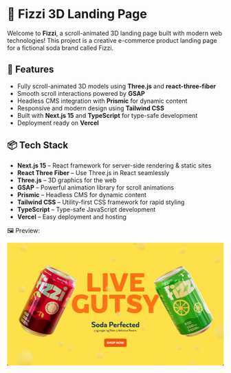 
# 🚀 Fizzi 3D Landing Page

Welcome to **Fizzi**, a scroll-animated 3D landing page built with modern web technologies! This project is a creative e-commerce product landing page for a fictional soda brand called Fizzi.

## 🌟 Features

- Fully scroll-animated 3D models using **Three.js** and **react-three-fiber**  
- Smooth scroll interactions powered by **GSAP**  
- Headless CMS integration with **Prismic** for dynamic content  
- Responsive and modern design using **Tailwind CSS**  
- Built with **Next.js 15** and **TypeScript** for type-safe development  
- Deployment ready on **Vercel**  

## 📦 Tech Stack

- **Next.js 15** – React framework for server-side rendering & static sites  
- **React Three Fiber** – Use Three.js in React seamlessly  
- **Three.js** – 3D graphics for the web  
- **GSAP** – Powerful animation library for scroll animations  
- **Prismic** – Headless CMS for dynamic content  
- **Tailwind CSS** – Utility-first CSS framework for rapid styling  
- **TypeScript** – Type-safe JavaScript development  
- **Vercel** – Easy deployment and hosting  



🖼️ Preview: 

![enter image description here](https://github.com/mdraseltalukder/fizzi/blob/main/hero.png)




